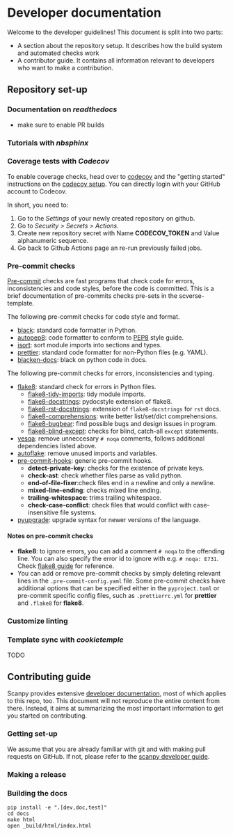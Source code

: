 # Developer documentation

Welcome to the developer guidelines! This document is split into two parts:

-   A section about the repository setup. It describes how the build system and automated checks work
-   A contributor guide. It contains all information relevant to developers who want to make a contribution.

## Repository set-up

### Documentation on _readthedocs_

-   make sure to enable PR builds

### Tutorials with _nbsphinx_

### Coverage tests with _Codecov_

To enable coverage checks, head over to [codecov][] and the "getting started" instructions on the [codecov setup][].
You can directly login with your GitHub account to Codecov.

In short, you need to:

1. Go to the _Settings_ of your newly created repository on github.
2. Go to _Security > Secrets > Actions_.
3. Create new repository secret with Name **CODECOV_TOKEN** and Value alphanumeric sequence.
4. Go back to Github Actions page an re-run previously failed jobs.

### Pre-commit checks

[Pre-commit](https://pre-commit.com/) checks are fast programs that
check code for errors, inconsistencies and code styles, before the code
is committed. This is a brief documentation of pre-commits checks
pre-sets in the scverse-template.

The following pre-commit checks for code style and format.

-   [black](https://black.readthedocs.io/en/stable/): standard code
    formatter in Python.
-   [autopep8](https://github.com/hhatto/autopep8): code formatter to
    conform to [PEP8](https://peps.python.org/pep-0008/) style guide.
-   [isort](https://pycqa.github.io/isort/): sort module imports into
    sections and types.
-   [prettier](https://prettier.io/docs/en/index.html): standard code
    formatter for non-Python files (e.g. YAML).
-   [blacken-docs](https://github.com/asottile/blacken-docs): black on
    python code in docs.

The following pre-commit checks for errors, inconsistencies and typing.

-   [flake8](https://flake8.pycqa.org/en/latest/): standard check for errors in Python files.
    -   [flake8-tidy-imports](https://github.com/adamchainz/flake8-tidy-imports):
        tidy module imports.
    -   [flake8-docstrings](https://github.com/PyCQA/flake8-docstrings):
        pydocstyle extension of flake8.
    -   [flake8-rst-docstrings](https://github.com/peterjc/e8-rst-docstrings):
        extension of `flake8-docstrings` for `rst` docs.
    -   [flake8-comprehensions](https://github.com/adamchainz/e8-comprehensions):
        write better list/set/dict comprehensions.
    -   [flake8-bugbear](https://github.com/PyCQA/flake8-bugbear):
        find possible bugs and design issues in program.
    -   [flake8-blind-except](https://github.com/elijahandrews/flake8-blind-except):
        checks for blind, catch-all `except` statements.
-   [yesqa](https://github.com/asottile/yesqa):
    remove unneccesary `# noqa` comments, follows additional dependencies listed above.
-   [autoflake](https://github.com/PyCQA/autoflake):
    remove unused imports and variables.
-   [pre-commit-hooks](https://github.com/pre-commit/pre-commit-hooks): generic pre-commit hooks.
    -   **detect-private-key**: checks for the existence of private keys.
    -   **check-ast**: check whether files parse as valid python.
    -   **end-of-file-fixer**:check files end in a newline and only a newline.
    -   **mixed-line-ending**: checks mixed line ending.
    -   **trailing-whitespace**: trims trailing whitespace.
    -   **check-case-conflict**: check files that would conflict with case-insensitive file systems.
-   [pyupgrade](https://github.com/asottile/pyupgrade):
    upgrade syntax for newer versions of the language.

#### Notes on pre-commit checks

-   **flake8**: to ignore errors, you can add a comment `# noqa` to the offending line.
    You can also specify the error id to ignore with e.g. `# noqa: E731`.
    Check [flake8 guide](https://flake8.pycqa.org/en/3.1.1/user/ignoring-errors.html) for reference.
-   You can add or remove pre-commit checks by simply deleting relevant lines in the `.pre-commit-config.yaml` file.
    Some pre-commit checks have additional options that can be specified either in the `pyproject.toml` or pre-commit
    specific config files, such as `.prettierrc.yml` for **prettier** and `.flake8` for **flake8**.

### Customize linting

### Template sync with _cookietemple_

TODO

## Contributing guide

Scanpy provides extensive [developer documentation][scanpy developer guide], most of which applies to this repo, too.
This document will not reproduce the entire content from there. Instead, it aims at summarizing the most important
information to get you started on contributing.

### Getting set-up

We assume that you are already familiar with git and with making pull requests on GitHub. If not, please refer
to the [scanpy developer guide][].

### Making a release

### Building the docs

```
pip install -e ".[dev,doc,test]"
cd docs
make html
open _build/html/index.html
```

<!-- Links -->

[scanpy developer guide]: https://scanpy.readthedocs.io/en/latest/dev/index.html
[codecov]: https://about.codecov.io/
[codecov setup]: https://docs.codecov.com/docs

<!--

TODO

-   API explanation
-   Requirements:

    -   We strongly encourage you to
        -   write tests
        -   adapt an scverse-like api (although other apis may make sense)
        -   embrace semantic versioning

-   Setting up RTD

    -   make sure to check PR builds

-   tutorials

    -   This repository is currently set-up for including jupyter notebooks in ipynb format _including outputs_.
        We are thinking about adding CI builds for tutorials in the future, but this can be challenging depending on the resource requiresments to build the tutorials. See the discussion at <> if you are interested in this feature.

-   installing the package with hatch
-   versioning

    -   by default, this package is set-up to use `hatch`'s bump version. You may switch to vcs-based versioning using
        the hatch-vcs pluging if you prefer.

-   template sync

    -   We use cookietemple to keep your package in sync with the template. A bot will make a pull request to your repository if we update the template. Like that you may benefit from new features or if we fix the build system.

-   Planned features

    -   centralized logging

-   customize linting
-   how to add tests

Take inspirations from the scanpy, scvi and muon developer guides!

TODO: write developer guide first, then docs of the template!


-->

